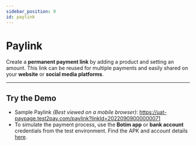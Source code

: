 ```yaml
---
sidebar_position: 9
id: paylink
---
```


# Paylink

Create a **permanent payment link** by adding a product and setting an amount. This link can be reused for multiple payments and easily shared on your **website** or **social media platforms**.

---

## Try the Demo

- Sample Paylink *(Best viewed on a mobile browser)*: https://uat-paypage.test2pay.com/paylink?linkId=20220909000000071
- To simulate the payment process, use the **Botim app** or **bank account** credentials from the test environment. Find the APK and account details [here](/demos/testaccount).

